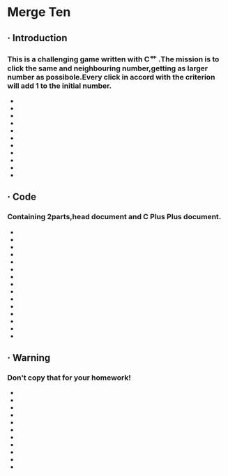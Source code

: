 # Merge Ten
## · Introduction
### This is a challenging game written with C艹 .The mission is to click the same and neighbouring number,getting as larger number as possibole.Every click in accord with the criterion will add 1 to the initial number.
-
-
-
-
-
-
-
-
-
-
-
## · Code
### Containing 2parts,head document and C Plus Plus document.
-
-
-
-
-
-
-
-
-
-
-
-
-
-
-
## · Warning
### Don't copy that for your homework!
-
-
-
-
-
-
-
-
-
-
-
